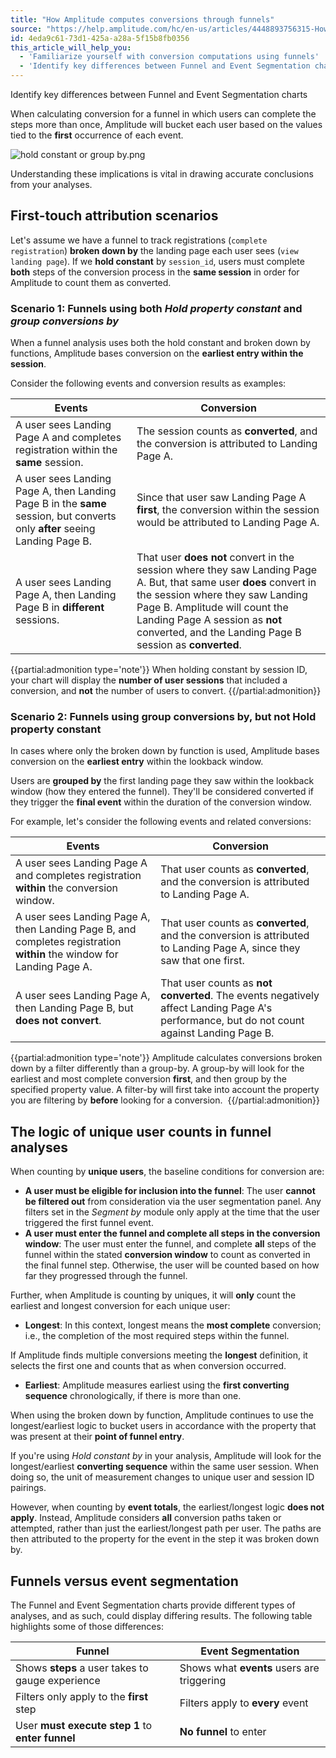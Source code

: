 ```yaml
---
title: "How Amplitude computes conversions through funnels"
source: "https://help.amplitude.com/hc/en-us/articles/4448893756315-How-Amplitude-computes-conversions-through-funnels"
id: 4eda9c61-73d1-425a-a28a-5f15b8fb0356
this_article_will_help_you:
  - 'Familiarize yourself with conversion computations using funnels'
  - 'Identify key differences between Funnel and Event Segmentation charts'
---
```

Identify key differences between Funnel and Event Segmentation charts

When calculating conversion for a funnel in which users can complete the steps more than once, Amplitude will bucket each user based on the values tied to the **first** occurrence of each event.

![hold constant or group by.png](/docs/output/img/funnel-analysis/hold-constant-or-group-by-png.png)

Understanding these implications is vital in drawing accurate conclusions from your analyses.

## First-touch attribution scenarios

Let's assume we have a funnel to track registrations (`complete registration`) **broken down by** the landing page each user sees (`view landing page`). If we **hold constant** by `session_id`, users must complete **both** steps of the conversion process in the **same session** in order for Amplitude to count them as converted.

### Scenario 1: Funnels using both *Hold property constant* and *group conversions by*

When a funnel analysis uses both the hold constant and broken down by functions, Amplitude bases conversion on the **earliest entry within the session**.

Consider the following events and conversion results as examples:

| **Events** | **Conversion** |
| --- | --- |
| A user sees Landing Page A and completes registration within the **same** session. | The session counts as **converted**, and the conversion is attributed to Landing Page A. |
| A user sees Landing Page A, then Landing Page B in the **same** session, but converts only **after** seeing Landing Page B. | Since that user saw Landing Page A **first**, the conversion within the session would be attributed to Landing Page A. |
| A user sees Landing Page A, then Landing Page B in **different** sessions. | That user **does not** convert in the session where they saw Landing Page A. But, that same user **does** convert in the session where they saw Landing Page B. Amplitude will count the Landing Page A session as **not** converted, and the Landing Page B session as **converted**. |

{{partial:admonition type='note'}}
When holding constant by session ID, your chart will display the **number of user sessions** that included a conversion, and **not** the number of users to convert.
{{/partial:admonition}}

### Scenario 2: Funnels using group conversions by, but not Hold property constant

In cases where only the broken down by function is used, Amplitude bases conversion on the **earliest entry** within the lookback window.

Users are **grouped by** the first landing page they saw within the lookback window (how they entered the funnel). They'll be considered converted if they trigger the **final event** within the duration of the conversion window.

For example, let's consider the following events and related conversions:

| **Events** | **Conversion** |
| --- | --- |
| A user sees Landing Page A and completes registration **within** the conversion window. | That user counts as **converted**, and the conversion is attributed to Landing Page A. |
| A user sees Landing Page A, then Landing Page B, and completes registration **within** the window for Landing Page A. | That user counts as **converted**, and the conversion is attributed to Landing Page A, since they saw that one first. |
| A user sees Landing Page A, then Landing Page B, but **does not convert**. | That user counts as **not converted**. The events negatively affect Landing Page A's performance, but do not count against Landing Page B. |

{{partial:admonition type='note'}}
 Amplitude calculates conversions broken down by a filter differently than a group-by. A group-by will look for the earliest and most complete conversion **first**, and then group by the specified property value. A filter-by will first take into account the property you are filtering by **before** looking for a conversion. 
{{/partial:admonition}}

## The logic of unique user counts in funnel analyses

When counting by **unique users**, the baseline conditions for conversion are:

* **A user must be eligible for inclusion into the funnel**: The user **cannot be filtered out** from consideration via the user segmentation panel. Any filters set in the *Segment by* module only apply at the time that the user triggered the first funnel event.
* **A user must enter the funnel and complete all steps in the conversion window**: The user must enter the funnel, and complete **all** steps of the funnel within the stated **conversion window** to count as converted in the final funnel step. Otherwise, the user will be counted based on how far they progressed through the funnel.

Further, when Amplitude is counting by uniques, it will **only** count the earliest and longest conversion for each unique user:

* **Longest**: In this context, longest means the **most complete** conversion; i.e., the completion of the most required steps within the funnel.

If Amplitude finds multiple conversions meeting the **longest** definition, it selects the first one and counts that as when conversion occurred.

* **Earliest**: Amplitude measures earliest using the **first converting sequence** chronologically, if there is more than one.

When using the broken down by function, Amplitude continues to use the longest/earliest logic to bucket users in accordance with the property that was present at their **point of funnel entry**. 

If you're using *Hold constant by* in your analysis, Amplitude will look for the longest/earliest **converting sequence** within the same user session. When doing so, the unit of measurement changes to unique user and session ID pairings.

However, when counting by **event totals**, the earliest/longest logic **does not apply**. Instead, Amplitude considers **all** conversion paths taken or attempted, rather than just the earliest/longest path per user. The paths are then attributed to the property for the event in the step it was broken down by.

## Funnels versus event segmentation

The Funnel and Event Segmentation charts provide different types of analyses, and as such, could display differing results. The following table highlights some of those differences:

| **Funnel** | **Event Segmentation** |
| --- | --- |
| Shows **steps** a user takes to gauge experience | Shows what **events** users are triggering |
| Filters only apply to the **first** step | Filters apply to **every** event |
| User **must execute step 1** to **enter funnel** | **No funnel** to enter |
